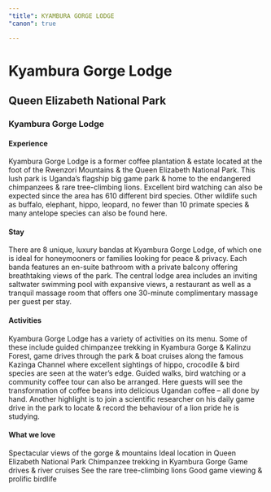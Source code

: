 ```yaml
---
"title": KYAMBURA GORGE LODGE
"canon": true

---
```


# Kyambura Gorge Lodge
## Queen Elizabeth National Park
### Kyambura Gorge Lodge

#### Experience
Kyambura Gorge Lodge is a former coffee plantation &amp; estate located at the foot of the Rwenzori Mountains &amp; the Queen Elizabeth National Park.
This lush park is Uganda’s flagship big game park &amp; home to the endangered chimpanzees &amp; rare tree-climbing lions.  Excellent bird watching can also be expected since the area has 610 different bird species.
Other wildlife such as buffalo, elephant, hippo, leopard, no fewer than 10 primate species &amp; many antelope species can also be found here.

#### Stay
There are 8 unique, luxury bandas at Kyambura Gorge Lodge, of which one is ideal for honeymooners or families looking for peace &amp; privacy.
Each banda features an en-suite bathroom with a private balcony offering breathtaking views of the park.
The central lodge area includes an inviting saltwater swimming pool with expansive views, a restaurant as well as a tranquil massage room that offers one 30-minute complimentary massage per guest per stay.

#### Activities
Kyambura Gorge Lodge has a variety of activities on its menu.  Some of these include guided chimpanzee trekking in Kyambura Gorge &amp; Kalinzu Forest, game drives through the park &amp; boat cruises along the famous Kazinga Channel where excellent sightings of hippo, crocodile &amp; bird species are seen at the water’s edge.
Guided walks, bird watching or a community coffee tour can also be arranged.  Here guests will see the transformation of coffee beans into delicious Ugandan coffee – all done by hand.
Another highlight is to join a scientific researcher on his daily game drive in the park to locate &amp; record the behaviour of a lion pride he is studying.


#### What we love
Spectacular views of the gorge &amp; mountains
Ideal location in Queen Elizabeth National Park
Chimpanzee trekking in Kyambura Gorge
Game drives &amp; river cruises
See the rare tree-climbing lions
Good game viewing &amp; prolific birdlife